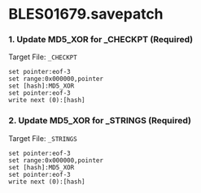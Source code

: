 # BLES01679.savepatch

### 1. Update MD5_XOR for _CHECKPT (Required)

Target File: `_CHECKPT`

```
set pointer:eof-3
set range:0x000000,pointer
set [hash]:MD5_XOR
set pointer:eof-3
write next (0):[hash]
```

### 2. Update MD5_XOR for _STRINGS (Required)

Target File: `_STRINGS`

```
set pointer:eof-3
set range:0x000000,pointer
set [hash]:MD5_XOR
set pointer:eof-3
write next (0):[hash]
```

